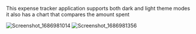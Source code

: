 This expense tracker application supports both dark and light theme modes it also has a chart that compares the amount spent


![Screenshot_1686981014](https://github.com/tejaspalyekar/expense_tracker/assets/66875860/84a4883a-c63c-4655-b51c-de4a7e81a2d5)
![Screenshot_1686981356](https://github.com/tejaspalyekar/expense_tracker/assets/66875860/3908f747-525a-457c-97f3-482e5c951c60)
